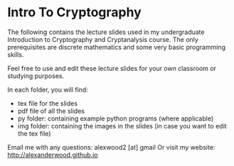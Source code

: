 # Intro To Cryptography

The following contains the lecture slides used in my undergraduate Introduction to Cryptography and Cryptanalysis course. The only prerequisites are discrete mathematics and some very basic programming skills. 

Feel free to use and edit these lecture slides for your own classroom or studying purposes.

In each folder, you will find:
- tex file for the slides
- pdf file of all the slides
- py folder: containing example python programs (where applicable)
- img folder: containing the images in the slides (in case you want to edit the tex file) 

Email me with any questions: alexwood2 [at] gmail
Or visit my website: http://alexanderwood.github.io
